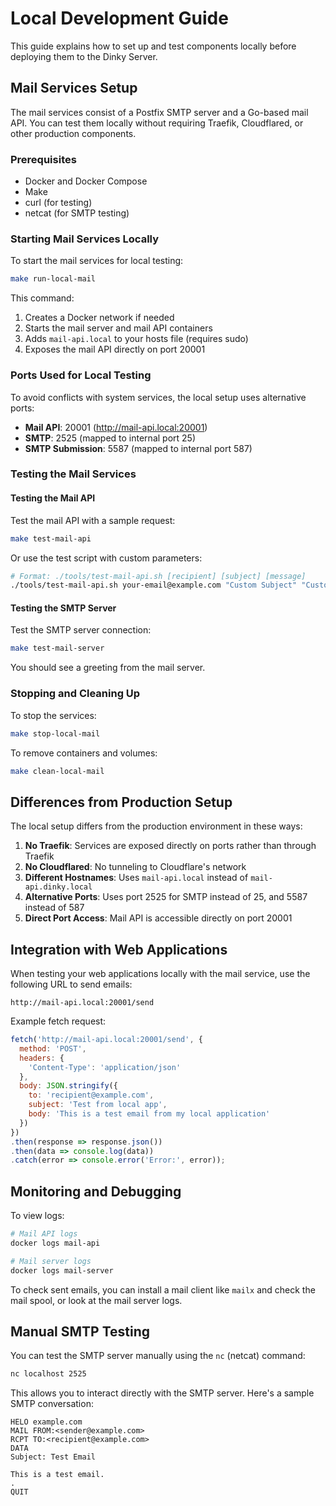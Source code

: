 # Local Development Guide

This guide explains how to set up and test components locally before deploying them to the Dinky Server.

## Mail Services Setup

The mail services consist of a Postfix SMTP server and a Go-based mail API. You can test them locally without requiring Traefik, Cloudflared, or other production components.

### Prerequisites

- Docker and Docker Compose
- Make
- curl (for testing)
- netcat (for SMTP testing)

### Starting Mail Services Locally

To start the mail services for local testing:

```bash
make run-local-mail
```

This command:
1. Creates a Docker network if needed
2. Starts the mail server and mail API containers
3. Adds `mail-api.local` to your hosts file (requires sudo)
4. Exposes the mail API directly on port 20001

### Ports Used for Local Testing

To avoid conflicts with system services, the local setup uses alternative ports:

- **Mail API**: 20001 (http://mail-api.local:20001)
- **SMTP**: 2525 (mapped to internal port 25)
- **SMTP Submission**: 5587 (mapped to internal port 587)

### Testing the Mail Services

#### Testing the Mail API

Test the mail API with a sample request:

```bash
make test-mail-api
```

Or use the test script with custom parameters:

```bash
# Format: ./tools/test-mail-api.sh [recipient] [subject] [message]
./tools/test-mail-api.sh your-email@example.com "Custom Subject" "Custom message body"
```

#### Testing the SMTP Server

Test the SMTP server connection:

```bash
make test-mail-server
```

You should see a greeting from the mail server.

### Stopping and Cleaning Up

To stop the services:

```bash
make stop-local-mail
```

To remove containers and volumes:

```bash
make clean-local-mail
```

## Differences from Production Setup

The local setup differs from the production environment in these ways:

1. **No Traefik**: Services are exposed directly on ports rather than through Traefik
2. **No Cloudflared**: No tunneling to Cloudflare's network
3. **Different Hostnames**: Uses `mail-api.local` instead of `mail-api.dinky.local`
4. **Alternative Ports**: Uses port 2525 for SMTP instead of 25, and 5587 instead of 587
5. **Direct Port Access**: Mail API is accessible directly on port 20001

## Integration with Web Applications

When testing your web applications locally with the mail service, use the following URL to send emails:

```
http://mail-api.local:20001/send
```

Example fetch request:

```javascript
fetch('http://mail-api.local:20001/send', {
  method: 'POST',
  headers: {
    'Content-Type': 'application/json'
  },
  body: JSON.stringify({
    to: 'recipient@example.com',
    subject: 'Test from local app',
    body: 'This is a test email from my local application'
  })
})
.then(response => response.json())
.then(data => console.log(data))
.catch(error => console.error('Error:', error));
```

## Monitoring and Debugging

To view logs:

```bash
# Mail API logs
docker logs mail-api

# Mail server logs
docker logs mail-server
```

To check sent emails, you can install a mail client like `mailx` and check the mail spool, or look at the mail server logs.

## Manual SMTP Testing

You can test the SMTP server manually using the `nc` (netcat) command:

```bash
nc localhost 2525
```

This allows you to interact directly with the SMTP server. Here's a sample SMTP conversation:

```
HELO example.com
MAIL FROM:<sender@example.com>
RCPT TO:<recipient@example.com>
DATA
Subject: Test Email

This is a test email.
.
QUIT
``` 